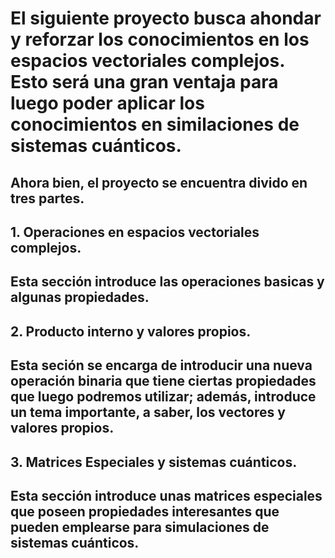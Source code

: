# El siguiente proyecto busca ahondar y reforzar los conocimientos en los espacios vectoriales complejos. Esto será una gran ventaja para luego poder aplicar los conocimientos en similaciones de sistemas cuánticos.

## Ahora bien, el proyecto se encuentra divido en tres partes.
##   1. Operaciones en espacios vectoriales complejos.
##       Esta sección introduce las operaciones basicas y algunas propiedades.
##  2. Producto interno y valores propios.
##     Esta seción se encarga de introducir una nueva operación binaria que tiene ciertas propiedades que luego podremos utilizar; además, introduce un tema importante, a saber, los vectores y valores propios.
##  3. Matrices Especiales y sistemas cuánticos.
##     Esta sección introduce unas matrices especiales que poseen propiedades interesantes que pueden emplearse para simulaciones de sistemas cuánticos.
